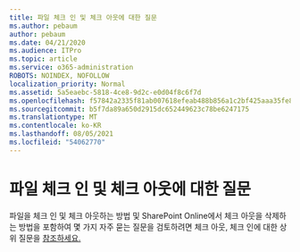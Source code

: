 ```yaml
---
title: 파일 체크 인 및 체크 아웃에 대한 질문
ms.author: pebaum
author: pebaum
ms.date: 04/21/2020
ms.audience: ITPro
ms.topic: article
ms.service: o365-administration
ROBOTS: NOINDEX, NOFOLLOW
localization_priority: Normal
ms.assetid: 5a5eaebc-5818-4ce8-9d2c-e0d04f8c6f7d
ms.openlocfilehash: f57842a2335f81ab007618efeab488b856a1c2bf425aaa35fe8912dcece25c7e
ms.sourcegitcommit: b5f7da89a650d2915dc652449623c78be6247175
ms.translationtype: MT
ms.contentlocale: ko-KR
ms.lasthandoff: 08/05/2021
ms.locfileid: "54062770"
---
```

# <a name="questions-about-check-in-and-out-files"></a>파일 체크 인 및 체크 아웃에 대한 질문

파일을 체크 인 및 체크 아웃하는 방법 및 SharePoint Online에서 체크 아웃을 삭제하는 방법을 포함하여 몇 가지 자주 묻는 질문을 검토하려면 체크 아웃, 체크 인에 대한 상위 질문을 [참조하세요.](https://go.microsoft.com/fwlink/?linkid=2018786)
  

